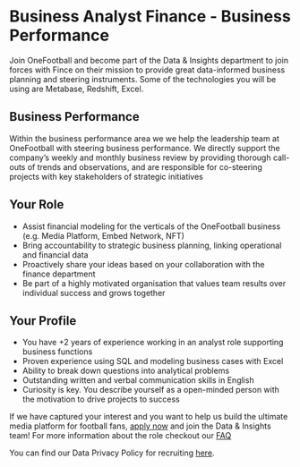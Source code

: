 # Business Analyst Finance - Business Performance

Join OneFootball and become part of the Data & Insights department to join forces with Fince on their mission to provide great data-informed business planning and steering instruments. Some of the technologies you will be using are Metabase, Redshift, Excel.

## Business Performance
Within the business performance area we we help the leadership team at OneFootball with steering business performance. We directly support the company’s weekly and monthly business review by providing thorough call-outs of trends and observations, and are responsible for co-steering projects with key stakeholders of strategic initiatives

## Your Role

* Assist financial modeling for the verticals of the OneFootball business (e.g. Media Platform, Embed Network, NFT) 
* Bring accountability to strategic business planning, linking operational and financial data
* Proactively share your ideas based on your collaboration with the finance department
* Be part of a highly motivated organisation that values team results over individual success and grows together

## Your Profile

* You have +2 years of experience working in an analyst role supporting business functions
* Proven experience using SQL and modeling business cases with Excel
* Ability to break down questions into analytical problems
* Outstanding written and verbal communication skills in English
* Curiosity is key. You describe yourself as a open-minded person with the motivation to drive projects to success
<!-- ADD LINK -->
If we have captured your interest and you want to help us build the ultimate media platform for football fans, [apply now](https://jobs.lever.co/onefootball/) and join the Data & Insights team!
For more information about the role checkout our [FAQ](faq-data-analyst.md)

You can find our Data Privacy Policy for recruiting [here](https://static.onefootball.com/legal/recruiting-privacy-policy/en).
